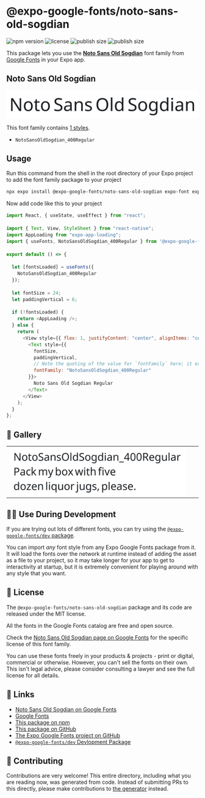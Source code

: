 # @expo-google-fonts/noto-sans-old-sogdian

![npm version](https://flat.badgen.net/npm/v/@expo-google-fonts/noto-sans-old-sogdian)
![license](https://flat.badgen.net/github/license/expo/google-fonts)
![publish size](https://flat.badgen.net/packagephobia/install/@expo-google-fonts/noto-sans-old-sogdian)
![publish size](https://flat.badgen.net/packagephobia/publish/@expo-google-fonts/noto-sans-old-sogdian)

This package lets you use the [**Noto Sans Old Sogdian**](https://fonts.google.com/specimen/Noto+Sans+Old+Sogdian) font family from [Google Fonts](https://fonts.google.com/) in your Expo app.

## Noto Sans Old Sogdian

![Noto Sans Old Sogdian](./font-family.png)

This font family contains [1 styles](#-gallery).

- `NotoSansOldSogdian_400Regular`

## Usage

Run this command from the shell in the root directory of your Expo project to add the font family package to your project

```sh
npx expo install @expo-google-fonts/noto-sans-old-sogdian expo-font expo-app-loading
```

Now add code like this to your project

```js
import React, { useState, useEffect } from "react";

import { Text, View, StyleSheet } from "react-native";
import AppLoading from "expo-app-loading";
import { useFonts, NotoSansOldSogdian_400Regular } from '@expo-google-fonts/noto-sans-old-sogdian';

export default () => {

  let [fontsLoaded] = useFonts({
    NotoSansOldSogdian_400Regular
  });

  let fontSize = 24;
  let paddingVertical = 6;

  if (!fontsLoaded) {
    return <AppLoading />;
  } else {
    return (
      <View style={{ flex: 1, justifyContent: "center", alignItems: "center" }}>
        <Text style={{
          fontSize,
          paddingVertical,
          // Note the quoting of the value for `fontFamily` here; it expects a string!
          fontFamily: "NotoSansOldSogdian_400Regular"
        }}>
          Noto Sans Old Sogdian Regular
        </Text>
      </View>
    );
  }
};
```

## 🔡 Gallery


||||
|-|-|-|
|![NotoSansOldSogdian_400Regular](./NotoSansOldSogdian_400Regular.ttf.png)||||


## 👩‍💻 Use During Development

If you are trying out lots of different fonts, you can try using the [`@expo-google-fonts/dev` package](https://github.com/expo/google-fonts/tree/master/font-packages/dev#readme).

You can import _any_ font style from any Expo Google Fonts package from it. It will load the fonts over the network at runtime instead of adding the asset as a file to your project, so it may take longer for your app to get to interactivity at startup, but it is extremely convenient for playing around with any style that you want.


## 📖 License

The `@expo-google-fonts/noto-sans-old-sogdian` package and its code are released under the MIT license.

All the fonts in the Google Fonts catalog are free and open source.

Check the [Noto Sans Old Sogdian page on Google Fonts](https://fonts.google.com/specimen/Noto+Sans+Old+Sogdian) for the specific license of this font family.

You can use these fonts freely in your products & projects - print or digital, commercial or otherwise. However, you can't sell the fonts on their own. This isn't legal advice, please consider consulting a lawyer and see the full license for all details.

## 🔗 Links

- [Noto Sans Old Sogdian on Google Fonts](https://fonts.google.com/specimen/Noto+Sans+Old+Sogdian)
- [Google Fonts](https://fonts.google.com/)
- [This package on npm](https://www.npmjs.com/package/@expo-google-fonts/noto-sans-old-sogdian)
- [This package on GitHub](https://github.com/expo/google-fonts/tree/master/font-packages/noto-sans-old-sogdian)
- [The Expo Google Fonts project on GitHub](https://github.com/expo/google-fonts)
- [`@expo-google-fonts/dev` Devlopment Package](https://github.com/expo/google-fonts/tree/master/font-packages/dev)

## 🤝 Contributing

Contributions are very welcome! This entire directory, including what you are reading now, was generated from code. Instead of submitting PRs to this directly, please make contributions to [the generator](https://github.com/expo/google-fonts/tree/master/packages/generator) instead.
